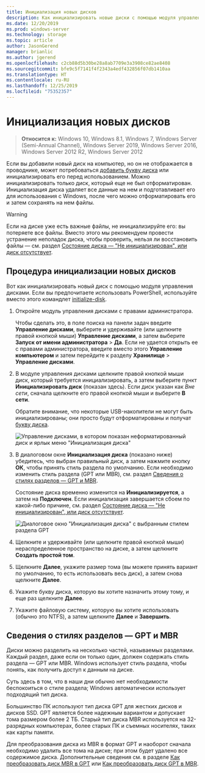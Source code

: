 ```yaml
---
title: Инициализация новых дисков
description: Как инициализировать новые диски с помощью модуля управления дисками; их подготовка к использованию. Также содержит ссылки на статьи об устранении неполадок.
ms.date: 12/20/2019
ms.prod: windows-server
ms.technology: storage
ms.topic: article
author: JasonGerend
manager: brianlic
ms.author: jgerend
ms.openlocfilehash: c2cb88d5b30be28a8ab7709e3a3908ce82ae8408
ms.sourcegitcommit: bfe9c5f7141f4f2343a4edf432856f07db1410aa
ms.translationtype: HT
ms.contentlocale: ru-RU
ms.lasthandoff: 12/25/2019
ms.locfileid: "75352357"
---
```

# <a name="initialize-new-disks"></a>Инициализация новых дисков

> **Относится к:** Windows 10, Windows 8.1, Windows 7, Windows Server (Semi-Annual Channel), Windows Server 2019, Windows Server 2016, Windows Server 2012 R2, Windows Server 2012

Если вы добавили новый диск на компьютер, но он не отображается в проводнике, может потребоваться [добавить букву диска](change-a-drive-letter.md) или инициализировать его перед использованием. Можно инициализировать только диск, который еще не был отформатирован. Инициализация диска удаляет все данные на нем и подготавливает его для использования с Windows, после чего можно отформатировать его и затем сохранять на нем файлы.

> [!WARNING]
> Если на диске уже есть важные файлы, не инициализируйте его: вы потеряете все файлы. Вместо этого мы рекомендуем провести устранение неполадок диска, чтобы проверить, нельзя ли восстановить файлы — см. раздел [Состояние диска — "Не инициализирован", или диск отсутствует](troubleshooting-disk-management.md#disks-that-are-missing-or-not-initialized-plus-general-troubleshooting-steps).

## <a name="to-initialize-new-disks"></a>Процедура инициализации новых дисков

Вот как инициализировать новый диск с помощью модуля управления дисками. Если вы предпочитаете использовать PowerShell, используйте вместо этого командлет [initialize-disk](https://docs.microsoft.com/powershell/module/storage/initialize-disk).

1. Откройте модуль управления дисками с правами администратора.
 
    Чтобы сделать это, в поле поиска на панели задач введите **Управление дисками**, выберите и удерживайте (или щелкните правой кнопкой мыши) **Управление дисками**, а затем выберите **Запуск от имени администратора** > **Да**. Если не удается открыть ее с правами администратора, введите вместо этого **Управление компьютером** и затем перейдите к разделу **Хранилище** > **Управление дисками**.
1. В модуле управления дисками щелкните правой кнопкой мыши диск, который требуется инициализировать, а затем выберите пункт **Инициализировать диск** (показан здесь). Если диск указан как *Вне сети*, сначала щелкните его правой кнопкой мыши и выберите **В сети**.

     Обратите внимание, что некоторые USB-накопители не могут быть инициализированы; они просто будут отформатированы и получат [букву диска](change-a-drive-letter.md).

    ![Управление дисками, в котором показан неформатированный диск и ярлык меню "Инициализация диска"](media/uninitialized-disk.PNG)
2. В диалоговом окне **Инициализация диска** (показано ниже) убедитесь, что выбран правильный диск, а затем нажмите кнопку **ОК**, чтобы принять стиль раздела по умолчанию. Если необходимо изменить стиль раздела (GPT или MBR), см. раздел [Сведения о стилях разделов — GPT и MBR](#about-partition-styles---gpt-and-mbr).

     Состояние диска временно изменится на **Инициализируется**, а затем на **Подключен**. Если инициализация завершается сбоем по какой-либо причине, см. раздел [Состояние диска — "Не инициализирован", или диск отсутствует](troubleshooting-disk-management.md#disks-that-are-missing-or-not-initialized-plus-general-troubleshooting-steps).

    ![Диалоговое окно "Инициализация диска" с выбранным стилем раздела GPT](media/initialize-disk.PNG)

3. Щелкните и удерживайте (или щелкните правой кнопкой мыши) нераспределенное пространство на диске, а затем щелкните **Создать простой том**.
4. Щелкните **Далее**, укажите размер тома (вы можете принять вариант по умолчанию, то есть использовать весь диск), а затем снова щелкните **Далее**.
5. Укажите букву диска, которую вы хотите назначить этому тому, и еще раз щелкните **Далее**.
6. Укажите файловую систему, которую вы хотите использовать (обычно это NTFS), а затем щелкните **Далее** и **Завершить**.

## <a name="about-partition-styles---gpt-and-mbr"></a>Сведения о стилях разделов — GPT и MBR

Диски можно разделить на несколько частей, называемых разделами. Каждый раздел, даже если он только один, должен содержать стиль раздела — GPT или MBR. Windows использует стиль раздела, чтобы понять, как получить доступ к данным на диске.

Суть здесь в том, что в наши дни обычно нет необходимости беспокоиться о стиле раздела; Windows автоматически использует подходящий тип диска.

Большинство ПК используют тип диска GPT для жестких дисков и дисков SSD. GPT является более надежным вариантом и допускает тома размером более 2 ТБ. Старый тип диска MBR используется на 32-разрядных компьютерах, более старых ПК и съемных носителях, таких как карты памяти.

Для преобразования диска из MBR в формат GPT и наоборот сначала необходимо удалить все тома на диске; при этом будет удалено все содержимое диска. Дополнительные сведения см. в разделе [Как преобразовать диск MBR в GPT](change-an-mbr-disk-into-a-gpt-disk.md) или [Как преобразовать диск GPT в MBR](change-a-gpt-disk-into-an-mbr-disk.md).
